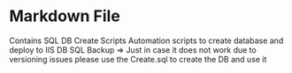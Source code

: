 ﻿# Markdown File

Contains SQL DB Create Scripts
Automation scripts to create database and deploy to IIS
DB SQL Backup => Just in case it does not work due to versioning issues please use the Create.sql to create the DB and use it
